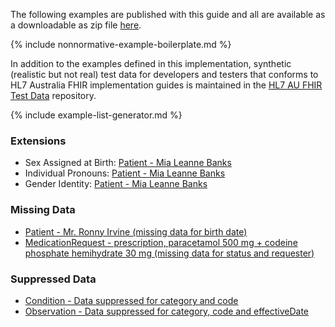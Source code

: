 The following examples are published with this guide and all are available as a downloadable as zip file [here](downloads.html#examples).

{% include nonnormative-example-boilerplate.md %}

In addition to the examples defined in this implementation, synthetic (realistic but not real) test data for developers and testers that conforms to HL7 Australia FHIR implementation guides is maintained in the [HL7 AU FHIR Test Data](https://github.com/hl7au/au-fhir-test-data) repository.

<!-- ================================================ -->
<!--  use this line to include an autogenerated list of all examples from the remove it if you would like to hand generate it -->

{% include example-list-generator.md %}
<!-- ================================================ -->

### Extensions
* Sex Assigned at Birth: [Patient - Mia Leanne Banks](Patient-banks-mia-leanne.html)
* Individual Pronouns: [Patient - Mia Leanne Banks](Patient-banks-mia-leanne.html)
* Gender Identity: [Patient - Mia Leanne Banks](Patient-banks-mia-leanne.html)

### Missing Data
* [Patient - Mr. Ronny Irvine (missing data for birth date)](Patient-ronny-irvine.html)
* [MedicationRequest - prescription, paracetamol 500 mg + codeine phosphate hemihydrate 30 mg (missing data for status and requester)](MedicationRequest-paracetamol-codeine.html) 

### Suppressed Data
* [Condition - Data suppressed for category and code](Condition-condition-masked.html)
* [Observation - Data suppressed for category, code and effectiveDate](Observation-observation-masked.html)









